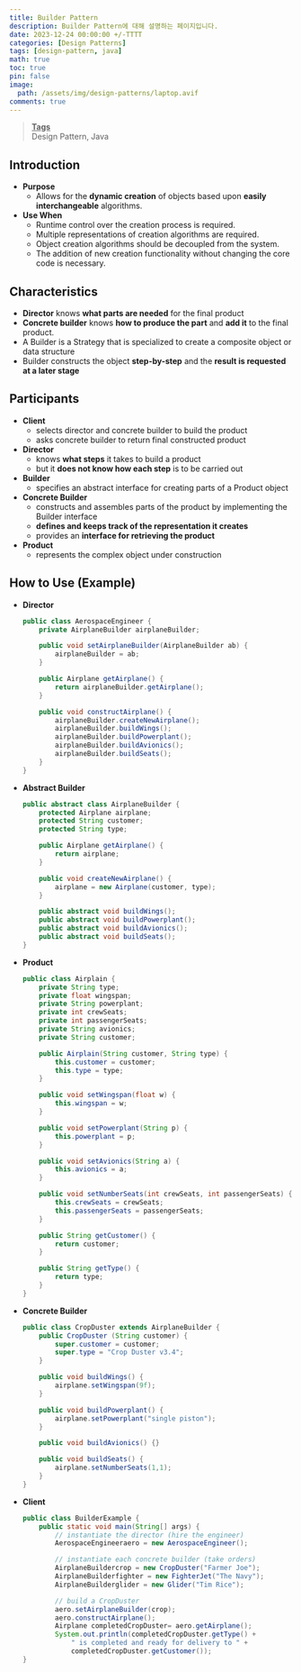 ```yaml
---
title: Builder Pattern
description: Builder Pattern에 대해 설명하는 페이지입니다.
date: 2023-12-24 00:00:00 +/-TTTT
categories: [Design Patterns]
tags: [design-pattern, java]
math: true
toc: true
pin: false
image:
  path: /assets/img/design-patterns/laptop.avif
comments: true
---
```


<blockquote class="prompt-info"><p><strong><u>Tags</u></strong> <br />
Design Pattern, Java</p></blockquote>

## Introduction

- **Purpose**
  - Allows for the **dynamic creation** of objects based upon **easily interchangeable** algorithms.
- **Use When**
  - Runtime control over the creation process is required.
  - Multiple representations of creation algorithms are required.
  - Object creation algorithms should be decoupled from the system.
  - The addition of new creation functionality without changing the core code is necessary.

## Characteristics

- **Director** knows **what parts are needed** for the final product
- **Concrete builder** knows **how to produce the part** and **add it** to the final product.
- A Builder is a Strategy that is specialized to create a composite object or data structure
- Builder constructs the object **step-by-step** and the **result is requested at a later stage**

## Participants

- **Client**
  - selects director and concrete builder to build the product
  - asks concrete builder to return final constructed product
- **Director**
  - knows **what steps** it takes to build a product
  - but it **does not know how each step** is to be carried out
- **Builder**
  - specifies an abstract interface for creating parts of a Product object
- **Concrete Builder**
  - constructs and assembles parts of the product by implementing the Builder interface
  - **defines and keeps track of the representation it creates**
  - provides an **interface for retrieving the product**
- **Product**
  - represents the complex object under construction

## How to Use (Example)

- **Director**

  ```java
  public class AerospaceEngineer {
      private AirplaneBuilder airplaneBuilder;

      public void setAirplaneBuilder(AirplaneBuilder ab) {
          airplaneBuilder = ab;
      }

      public Airplane getAirplane() {
          return airplaneBuilder.getAirplane();
      }

      public void constructAirplane() {
          airplaneBuilder.createNewAirplane();
          airplaneBuilder.buildWings();
          airplaneBuilder.buildPowerplant();
          airplaneBuilder.buildAvionics();
          airplaneBuilder.buildSeats();
      }
  }
  ```

- **Abstract Builder**

  ```java
  public abstract class AirplaneBuilder {
      protected Airplane airplane;
      protected String customer;
      protected String type;

      public Airplane getAirplane() {
          return airplane;
      }

      public void createNewAirplane() {
          airplane = new Airplane(customer, type);
      }

      public abstract void buildWings();
      public abstract void buildPowerplant();
      public abstract void buildAvionics();
      public abstract void buildSeats();
  }
  ```

- **Product**

  ```java
  public class Airplain {
      private String type;
      private float wingspan;
      private String powerplant;
      private int crewSeats;
      private int passengerSeats;
      private String avionics;
      private String customer;

      public Airplain(String customer, String type) {
          this.customer = customer;
          this.type = type;
      }

      public void setWingspan(float w) {
          this.wingspan = w;
      }

      public void setPowerplant(String p) {
          this.powerplant = p;
      }

      public void setAvionics(String a) {
          this.avionics = a;
      }

      public void setNumberSeats(int crewSeats, int passengerSeats) {
          this.crewSeats = crewSeats;
          this.passengerSeats = passengerSeats;
      }

      public String getCustomer() {
          return customer;
      }

      public String getType() {
          return type;
      }
  }
  ```

- **Concrete Builder**

  ```java
  public class CropDuster extends AirplaneBuilder {
      public CropDuster (String customer) {
          super.customer = customer;
          super.type = "Crop Duster v3.4";
      }

      public void buildWings() {
          airplane.setWingspan(9f);
      }

      public void buildPowerplant() {
          airplane.setPowerplant("single piston");
      }

      public void buildAvionics() {}

      public void buildSeats() {
          airplane.setNumberSeats(1,1);
      }
  }
  ```

- **Client**

  ```java
  public class BuilderExample {
      public static void main(String[] args) {
          // instantiate the director (hire the engineer)
          AerospaceEngineeraero = new AerospaceEngineer();

          // instantiate each concrete builder (take orders)
          AirplaneBuildercrop = new CropDuster("Farmer Joe");
          AirplaneBuilderfighter = new FighterJet("The Navy");
          AirplaneBuilderglider = new Glider("Tim Rice");

          // build a CropDuster
          aero.setAirplaneBuilder(crop);
          aero.constructAirplane();
          Airplane completedCropDuster= aero.getAirplane();
          System.out.println(completedCropDuster.getType() +
              " is completed and ready for delivery to " +
              completedCropDuster.getCustomer());
  }
  ```

